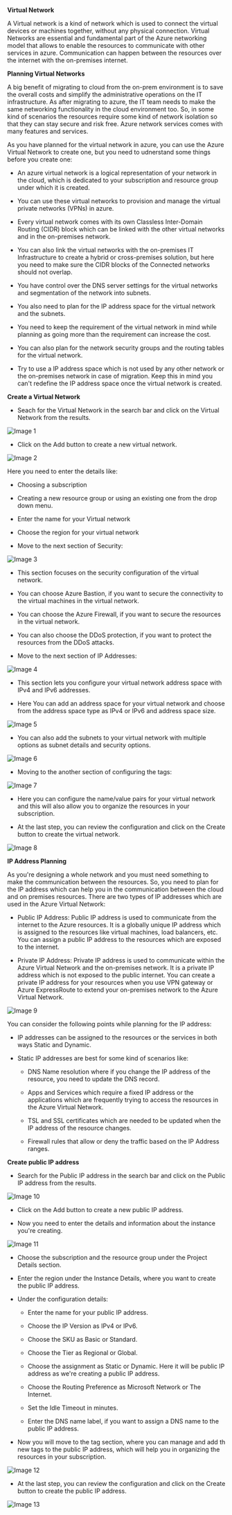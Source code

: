 **Virtual Network**

A Virtual network is a kind of network which is used to connect the virtual devices or machines together, without any physical connection. Virtual Networks are essential and fundamental part of the Azure networking model that allows to enable the resources to communicate with other services in azure. Communication can happen between the resources over the internet with the on-premises internet.

**Planning Virtual Networks**

A big benefit of migrating to cloud from the on-prem environment is to save the overall costs and simplify the administrative operations on the IT infrastructure. As after migrating to azure, the IT team needs to make the same networking functionality in the cloud environment too. So, in some kind of scenarios the resources require some kind of network isolation so that they can stay secure and risk free. Azure network services comes with many features and services.

As you have planned for the virtual network in azure, you can use the Azure Virtual Network to create one, but you need to udnerstand some things before you create one:

- An azure virtual network is a logical representation of your network in the cloud, which is dedicated to your subscription and resource group under which it is created.

- You can use these virtual networks to provision and manage the virtual private networks (VPNs) in azure.

- Every virtual network comes with its own Classless Inter-Domain Routing (CIDR) block which can be linked with the other virtual networks and in the on-premises network.

- You can also link the virtual networks with the on-premises IT Infrastructure to create a hybrid or cross-premises solution, but here you need to make sure the CIDR blocks of the Connected networks should not overlap.

- You have control over the DNS server settings for the virtual networks and segmentation of the network into subnets.

- You also need to plan for the IP address space for the virtual network and the subnets.

- You need to keep the requirement of the virtual network in mind while planning as going more than the requirement can increase the cost.

- You can also plan for the network security groups and the routing tables for the virtual network.

- Try to use a IP address space which is not used by any other network or the on-premises network in case of migration. Keep this in mind you can't redefine the IP address space once the virtual network is created.

**Create a Virtual Network**

- Seach for the Virtual Network in the search bar and click on the Virtual Network from the results.

![Image 1](https://github.com/cloud-devops-enthusiast/Microsoft-Azure/blob/ba36d2f5f5b60af976ef6ccb3a2f80322147cc87/Images/SS1.png)

- Click on the Add button to create a new virtual network.

![Image 2](https://github.com/cloud-devops-enthusiast/Microsoft-Azure/blob/7ecb3325263ffef9f755469060a9b137b85911d1/Images/SS2.png)

Here you need to enter the details like:

  - Choosing a subscription

  - Creating a new resource group or using an existing one from the drop down menu.

  - Enter the name for your Virtual network

  - Choose the region for your virtual network

- Move to the next section of Security:

![Image 3](https://github.com/cloud-devops-enthusiast/Microsoft-Azure/blob/7ecb3325263ffef9f755469060a9b137b85911d1/Images/SS3.png)

  - This section focuses on the security configuration of the virtual network.

  - You can choose Azure Bastion, if you want to secure the connectivity to the virtual machines in the virtual network.

  - You can choose the Azure Firewall, if you want to secure the resources in the virtual network.

  - You can also choose the DDoS protection, if you want to protect the resources from the DDoS attacks.

- Move to the next section of IP Addresses:

![Image 4](https://github.com/cloud-devops-enthusiast/Microsoft-Azure/blob/7ecb3325263ffef9f755469060a9b137b85911d1/Images/SS4.png)

  - This section lets you configure your virtual network address space with IPv4 and IPv6 addresses.

  - Here You can add an address space for your virtual network and choose from the address space type as IPv4 or IPv6 and address space size.

![Image 5](https://github.com/cloud-devops-enthusiast/Microsoft-Azure/blob/7ecb3325263ffef9f755469060a9b137b85911d1/Images/SS6.png)

  - You can also add the subnets to your virtual network with multiple options as subnet details and security options.

![Image 6](https://github.com/cloud-devops-enthusiast/Microsoft-Azure/blob/7ecb3325263ffef9f755469060a9b137b85911d1/Images/SS5.png)

- Moving to the another section of configuring the tags:

![Image 7](https://github.com/cloud-devops-enthusiast/Microsoft-Azure/blob/7ecb3325263ffef9f755469060a9b137b85911d1/Images/SS7.png)

  - Here you can configure the name/value pairs for your virtual network and this will also allow you to organize the resources in your subscription.

- At the last step, you can review the configuration and click on the Create button to create the virtual network.

![Image 8](https://github.com/cloud-devops-enthusiast/Microsoft-Azure/blob/7ecb3325263ffef9f755469060a9b137b85911d1/Images/SS8.png)

**IP Address Planning**

As you're designing a whole network and you must need something to make the communication between the resources. So, you need to plan for the IP address which can help you in the communication between the cloud and on premises resources. There are two types of IP addresses which are used in the Azure Virtual Network: 

- Public IP Address: Public IP address is used to communicate from the internet to the Azure resources. It is a globally unique IP address which is assigned to the resources like virtual machines, load balancers, etc. You can assign a public IP address to the resources which are exposed to the internet.

- Private IP Address: Private IP address is used to communicate within the Azure Virtual Network and the on-premises network. It is a private IP address which is not exposed to the public internet. You can create a private IP address for your resources when you use VPN gateway or Azure ExpressRoute to extend your on-premises network to the Azure Virtual Network.

![Image 9](https://github.com/cloud-devops-enthusiast/Microsoft-Azure/blob/92f4423e62c9f3fe119dfcdf44ec303207f061ec/Images/ip-addressing-54476e47.png)

You can consider the following points while planning for the IP address:

- IP addresses can be assigned to the resources or the services in both ways Static and Dynamic.

- Static IP addresses are best for some kind of scenarios like:
  
  - DNS Name resolution where if you change the IP address of the resource, you need to update the DNS record.

  - Apps and Services which require a fixed IP address or the applications which are frequently trying to access the resources in the Azure Virtual Network.

  - TSL and SSL certificates which are needed to be updated when the IP address of the resource changes.

  - Firewall rules that allow or deny the traffic based on the IP Address ranges.

**Create public IP address**

- Search for the Public IP address in the search bar and click on the Public IP address from the results.

![Image 10](https://github.com/cloud-devops-enthusiast/Microsoft-Azure/blob/92f4423e62c9f3fe119dfcdf44ec303207f061ec/Images/SS9.png)

  - Click on the Add button to create a new public IP address.

- Now you need to enter the details and information about the instance you're creating.

![Image 11](https://github.com/cloud-devops-enthusiast/Microsoft-Azure/blob/92f4423e62c9f3fe119dfcdf44ec303207f061ec/Images/portal.azure.com__pwa%3D1(iPad%20Pro).png)

  - Choose the subscription and the resource group under the Project Details section. 

  - Enter the region under the Instance Details, where you want to create the public IP address.

  - Under the configuration details:
    
    - Enter the name for your public IP address.

    - Choose the IP Version as IPv4 or IPv6.

    - Choose the SKU as Basic or Standard.

    - Choose the Tier as Regional or Global.

    - Choose the assignment as Static or Dynamic. Here it will be public IP address as we're creating a public IP address.

    - Choose the Routing Preference as Microsoft Network or The Internet.

    - Set the Idle Timeout in minutes.

    - Enter the DNS name label, if you want to assign a DNS name to the public IP address.

- Now you will move to the tag section, where you can manage and add th new tags to the public IP address, which will help you in organizing the resources in your subscription.

![Image 12](https://github.com/cloud-devops-enthusiast/Microsoft-Azure/blob/92f4423e62c9f3fe119dfcdf44ec303207f061ec/Images/SS10.png)

- At the last step, you can review the configuration and click on the Create button to create the public IP address.

![Image 13](https://github.com/cloud-devops-enthusiast/Microsoft-Azure/blob/92f4423e62c9f3fe119dfcdf44ec303207f061ec/Images/SS11.png)